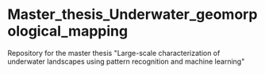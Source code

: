 # Master_thesis_Underwater_geomorpological_mapping
Repository for the master thesis "Large-scale characterization of underwater landscapes using pattern recognition and machine learning"
